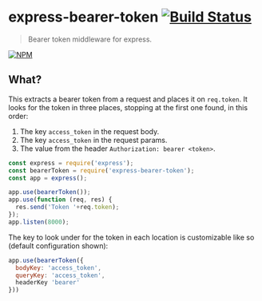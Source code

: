 # express-bearer-token [![Build Status](https://secure.travis-ci.org/tkellen/node-express-bearer-token.png)](http://travis-ci.org/tkellen/node-express-bearer-token)
> Bearer token middleware for express.

[![NPM](https://nodei.co/npm/express-bearer-token.png)](https://nodei.co/npm/express-bearer-token/)

## What?

This extracts a bearer token from a request and places it on `req.token`.  It looks for the token in three places, stopping at the first one found, in this order:

1. The key `access_token` in the request body.
2. The key `access_token` in the request params.
3. The value from the header `Authorization: bearer <token>`.


```js
const express = require('express');
const bearerToken = require('express-bearer-token');
const app = express();

app.use(bearerToken());
app.use(function (req, res) {
  res.send('Token '+req.token);
});
app.listen(8000);
```

The key to look under for the token in each location is customizable like so (default configuration shown):
```js
app.use(bearerToken({
  bodyKey: 'access_token',
  queryKey: 'access_token',
  headerKey 'bearer'
}))
```
